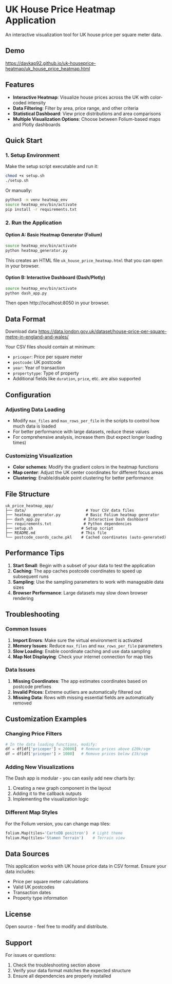 # UK House Price Heatmap Application

An interactive visualization tool for UK house price per square meter data.

## Demo
https://davkap92.github.io/uk-houseprice-heatmap/uk_house_price_heatmap.html

## Features

- **Interactive Heatmap**: Visualize house prices across the UK with color-coded intensity
- **Data Filtering**: Filter by area, price range, and other criteria
- **Statistical Dashboard**: View price distributions and area comparisons
- **Multiple Visualization Options**: Choose between Folium-based maps and Plotly dashboards

## Quick Start

### 1. Setup Environment

Make the setup script executable and run it:
```bash
chmod +x setup.sh
./setup.sh
```

Or manually:
```bash
python3 -m venv heatmap_env
source heatmap_env/bin/activate
pip install -r requirements.txt
```

### 2. Run the Application

#### Option A: Basic Heatmap Generator (Folium)
```bash
source heatmap_env/bin/activate
python heatmap_generator.py
```
This creates an HTML file `uk_house_price_heatmap.html` that you can open in your browser.

#### Option B: Interactive Dashboard (Dash/Plotly)
```bash
source heatmap_env/bin/activate
python dash_app.py
```
Then open http://localhost:8050 in your browser.

## Data Format

Download data  https://data.london.gov.uk/dataset/house-price-per-square-metre-in-england-and-wales/

Your CSV files should contain at minimum:
- `priceper`: Price per square meter
- `postcode`: UK postcode
- `year`: Year of transaction
- `propertytype`: Type of property
- Additional fields like `duration`, `price`, etc. are also supported

## Configuration

### Adjusting Data Loading
- Modify `max_files` and `max_rows_per_file` in the scripts to control how much data is loaded
- For better performance with large datasets, reduce these values
- For comprehensive analysis, increase them (but expect longer loading times)

### Customizing Visualization
- **Color schemes**: Modify the gradient colors in the heatmap functions
- **Map center**: Adjust the UK center coordinates for different focus areas
- **Clustering**: Enable/disable point clustering for better performance

## File Structure

```
uk_price_heatmap_app/
├── data/                          # Your CSV data files
├── heatmap_generator.py           # Basic Folium heatmap generator
├── dash_app.py                   # Interactive Dash dashboard
├── requirements.txt              # Python dependencies
├── setup.sh                     # Setup script
├── README.md                    # This file
└── postcode_coords_cache.pkl    # Cached coordinates (auto-generated)
```

## Performance Tips

1. **Start Small**: Begin with a subset of your data to test the application
2. **Caching**: The app caches postcode coordinates to speed up subsequent runs
3. **Sampling**: Use the sampling parameters to work with manageable data sizes
4. **Browser Performance**: Large datasets may slow down browser rendering

## Troubleshooting

### Common Issues

1. **Import Errors**: Make sure the virtual environment is activated
2. **Memory Issues**: Reduce `max_files` and `max_rows_per_file` parameters
3. **Slow Loading**: Enable coordinate caching and use data sampling
4. **Map Not Displaying**: Check your internet connection for map tiles

### Data Issues

1. **Missing Coordinates**: The app estimates coordinates based on postcode prefixes
2. **Invalid Prices**: Extreme outliers are automatically filtered out
3. **Missing Data**: Rows with missing essential fields are automatically removed

## Customization Examples

### Changing Price Filters
```python
# In the data loading functions, modify:
df = df[df['priceper'] < 20000]  # Remove prices above £20k/sqm
df = df[df['priceper'] > 1000]   # Remove prices below £1k/sqm
```

### Adding New Visualizations
The Dash app is modular - you can easily add new charts by:
1. Creating a new graph component in the layout
2. Adding it to the callback outputs
3. Implementing the visualization logic

### Different Map Styles
For the Folium version, you can change map tiles:
```python
folium.Map(tiles='CartoDB positron')  # Light theme
folium.Map(tiles='Stamen Terrain')    # Terrain view
```

## Data Sources

This application works with UK house price data in CSV format. Ensure your data includes:
- Price per square meter calculations
- Valid UK postcodes
- Transaction dates
- Property type information

## License

Open source - feel free to modify and distribute.

## Support

For issues or questions:
1. Check the troubleshooting section above
2. Verify your data format matches the expected structure
3. Ensure all dependencies are properly installed
